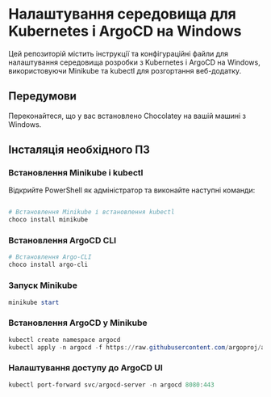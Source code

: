 Налаштування середовища для Kubernetes і ArgoCD на Windows
==========================================================

Цей репозиторій містить інструкції та конфігураційні файли для налаштування середовища розробки з Kubernetes і ArgoCD на Windows, використовуючи Minikube та kubectl для розгортання веб-додатку.

Передумови
----------

Переконайтеся, що у вас встановлено Chocolatey на вашій машині з Windows.

Інсталяція необхідного ПЗ
-------------------------

### Встановлення Minikube і kubectl

Відкрийте PowerShell як адміністратор та виконайте наступні команди:

```powershell

# Встановлення Minikube і встановлення kubectl
choco install minikube
```

### Встановлення ArgoCD CLI

```powershell
# Встановлення Argo-CLI
choco install argo-cli
```
### Запуск Minikube

```powershell
minikube start
```

### Встановлення ArgoCD у Minikube

```powershell
kubectl create namespace argocd
kubectl apply -n argocd -f https://raw.githubusercontent.com/argoproj/argo-cd/stable/manifests/install.yaml
```

### Налаштування доступу до ArgoCD UI

```powershell
kubectl port-forward svc/argocd-server -n argocd 8080:443
```
